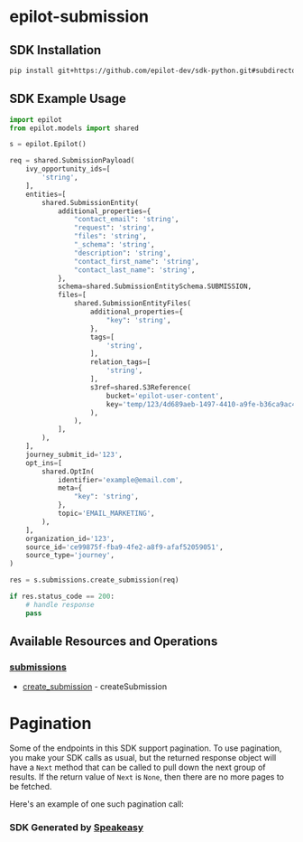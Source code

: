 # epilot-submission

<!-- Start SDK Installation -->
## SDK Installation

```bash
pip install git+https://github.com/epilot-dev/sdk-python.git#subdirectory=submission
```
<!-- End SDK Installation -->

## SDK Example Usage
<!-- Start SDK Example Usage -->
```python
import epilot
from epilot.models import shared

s = epilot.Epilot()

req = shared.SubmissionPayload(
    ivy_opportunity_ids=[
        'string',
    ],
    entities=[
        shared.SubmissionEntity(
            additional_properties={
                "contact_email": 'string',
                "request": 'string',
                "files": 'string',
                "_schema": 'string',
                "description": 'string',
                "contact_first_name": 'string',
                "contact_last_name": 'string',
            },
            schema=shared.SubmissionEntitySchema.SUBMISSION,
            files=[
                shared.SubmissionEntityFiles(
                    additional_properties={
                        "key": 'string',
                    },
                    tags=[
                        'string',
                    ],
                    relation_tags=[
                        'string',
                    ],
                    s3ref=shared.S3Reference(
                        bucket='epilot-user-content',
                        key='temp/123/4d689aeb-1497-4410-a9fe-b36ca9ac4389/document.pdf',
                    ),
                ),
            ],
        ),
    ],
    journey_submit_id='123',
    opt_ins=[
        shared.OptIn(
            identifier='example@email.com',
            meta={
                "key": 'string',
            },
            topic='EMAIL_MARKETING',
        ),
    ],
    organization_id='123',
    source_id='ce99875f-fba9-4fe2-a8f9-afaf52059051',
    source_type='journey',
)

res = s.submissions.create_submission(req)

if res.status_code == 200:
    # handle response
    pass
```
<!-- End SDK Example Usage -->

<!-- Start SDK Available Operations -->
## Available Resources and Operations


### [submissions](docs/sdks/submissions/README.md)

* [create_submission](docs/sdks/submissions/README.md#create_submission) - createSubmission
<!-- End SDK Available Operations -->



<!-- Start Dev Containers -->

<!-- End Dev Containers -->



<!-- Start Pagination -->
# Pagination

Some of the endpoints in this SDK support pagination. To use pagination, you make your SDK calls as usual, but the
returned response object will have a `Next` method that can be called to pull down the next group of results. If the
return value of `Next` is `None`, then there are no more pages to be fetched.

Here's an example of one such pagination call:
<!-- End Pagination -->

<!-- Placeholder for Future Speakeasy SDK Sections -->



### SDK Generated by [Speakeasy](https://docs.speakeasyapi.dev/docs/using-speakeasy/client-sdks)
